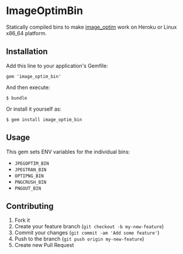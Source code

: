 # ImageOptimBin

Statically compiled bins to make [image_optim](https://github.com/toy/image_optim) work on Heroku or Linux
x86_64 platform.

## Installation

Add this line to your application's Gemfile:

    gem 'image_optim_bin'

And then execute:

    $ bundle

Or install it yourself as:

    $ gem install image_optim_bin

## Usage

This gem sets ENV variables for the individual bins:

- `JPEGOPTIM_BIN`
- `JPEGTRAN_BIN`
- `OPTIPNG_BIN`
- `PNGCRUSH_BIN`
- `PNGOUT_BIN`

## Contributing

1. Fork it
2. Create your feature branch (`git checkout -b my-new-feature`)
3. Commit your changes (`git commit -am 'Add some feature'`)
4. Push to the branch (`git push origin my-new-feature`)
5. Create new Pull Request
